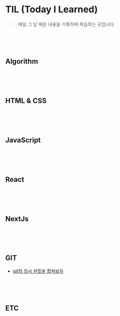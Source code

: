 # TIL (Today I Learned)

> 매일 그 날 배운 내용을 기록하며 복습하는 곳입니다.   
   
<br>
<br>
<br>

## Algorithm



<br>
<br>
<br>

## HTML & CSS


<br>
<br>
<br>

## JavaScript



<br>
<br>
<br>

## React



<br>
<br>
<br>

## NextJs




<br>
<br>
<br>

## GIT

+ [git의 임시 커밋을 합쳐보자](./Git/mergeCommit.md)


<br>
<br>
<br>

## ETC




